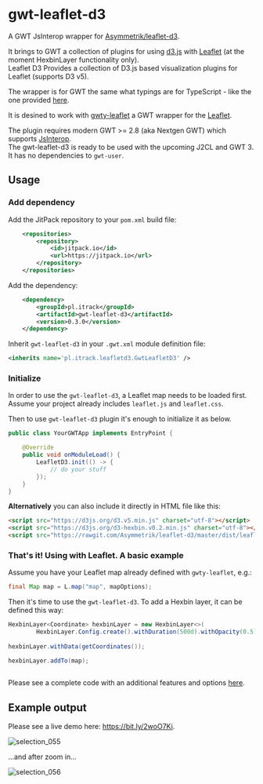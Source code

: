# gwt-leaflet-d3
A GWT JsInterop wrapper for [Asymmetrik/leaflet-d3](https://github.com/Asymmetrik/leaflet-d3). 

It brings to GWT a collection of plugins for using [d3.js](http://d3js.org/) with [Leaflet](http://leafletjs.com/) (at the moment HexbinLayer functionality only).
<br />Leaflet D3 Provides a collection of D3.js based visualization plugins for Leaflet (supports D3 v5).

The wrapper is for GWT the same what typings are for TypeScript - like the one provided [here](https://github.com/Asymmetrik/leaflet-d3/blob/master/index.d.ts).  

It is desined to work with [gwty-leaflet](https://github.com/gwidgets/gwty-leaflet) a GWT wrapper for the [Leaflet](http://leafletjs.com/).

The plugin requires modern GWT >= 2.8 (aka Nextgen GWT) which supports [JsInterop](http://www.gwtproject.org/doc/latest/DevGuideCodingBasicsJsInterop.html).
<br />
The gwt-leaflet-d3 is ready to be used with the upcoming J2CL and GWT 3. It has no dependencies to `gwt-user`. 

## Usage

### Add dependency

Add the JitPack repository to your `pom.xml` build file: 

```xml
	<repositories>
		<repository>
		    <id>jitpack.io</id>
		    <url>https://jitpack.io</url>
		</repository>
	</repositories>
```

Add the dependency:

```xml
	<dependency>
	    <groupId>pl.itrack</groupId>
	    <artifactId>gwt-leaflet-d3</artifactId>
	    <version>0.3.0</version>
	</dependency>
```

Inherit `gwt-leaflet-d3` in your `.gwt.xml` module definition file:

```xml
<inherits name='pl.itrack.leafletd3.GwtLeafletD3' />
```

### Initialize

In order to use the `gwt-leaflet-d3`, a Leaflet map needs to be loaded first.
Assume your project already includes `leaflet.js` and `leaflet.css`.

Then to use `gwt-leaflet-d3` plugin it's enough to initialize it as below.

```java
public class YourGWTApp implements EntryPoint {

    @Override
    public void onModuleLoad() {
        LeafletD3.init(() -> {
            // do your stuff
        });
    }
}
```

**Alternatively** you can also include it directly in HTML file like this: 

```html
<script src="https://d3js.org/d3.v5.min.js" charset="utf-8"></script>
<script src="https://d3js.org/d3-hexbin.v0.2.min.js" charset="utf-8"></script>
<script src="https://rawgit.com/Asymmetrik/leaflet-d3/master/dist/leaflet-d3.js" charset="utf-8">
```

### That's it! Using with Leaflet. A basic example

Assume you have your Leaflet map already defined with `gwty-leaflet`, e.g.:
```java
final Map map = L.map("map", mapOptions);
```
Then it's time to use the `gwt-leaflet-d3`. To add a Hexbin layer, it can be defined this way:

```java
HexbinLayer<Coordinate> hexbinLayer = new HexbinLayer<>(
        HexbinLayer.Config.create().withDuration(500d).withOpacity(0.5).withRadius(12d).build());
        
hexbinLayer.withData(getCoordinates());

hexbinLayer.addTo(map);
                
```

Please see a complete code with an additional features and options [here](https://github.com/baldram/gwt-leaflet-d3/blob/master/examples/simple-hexbinlayer-demo/src/main/java/pl/itrack/leafletd3demo/client/DemoApp.java).

## Example output

Please see a live demo here: https://bit.ly/2woO7Ki.

![selection_055](https://user-images.githubusercontent.com/16861531/44160203-ff743580-a0b9-11e8-862c-c02d5c67c4f2.png)

...and after zoom in...

![selection_056](https://user-images.githubusercontent.com/16861531/44160202-fdaa7200-a0b9-11e8-8cb7-c22cedef3342.png)
